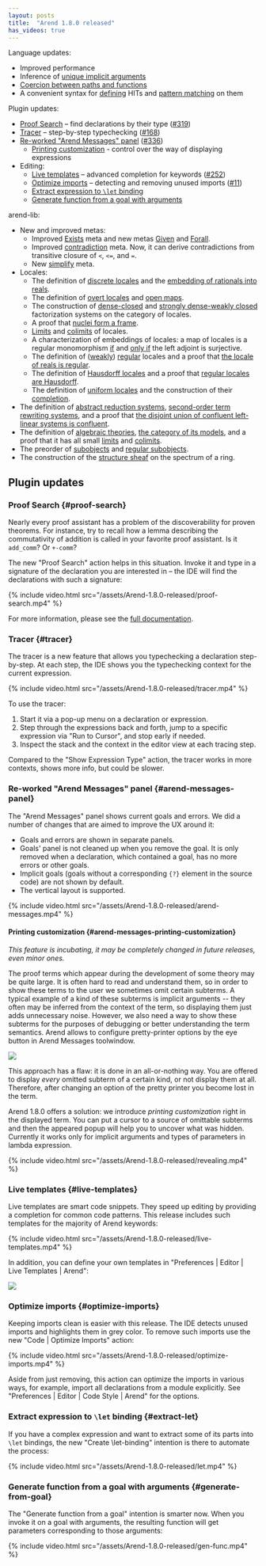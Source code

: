 ```yaml
---
layout: posts
title:  "Arend 1.8.0 released"
has_videos: true
---
```


Language updates:

* Improved performance
* Inference of [unique implicit arguments](/documentation/language-reference/definitions/parameters#implicit-arguments)
* [Coercion between paths and functions](/documentation/language-reference/prelude#path)
* A convenient syntax for [defining](/documentation/language-reference/definitions/hits#another-syntax-for-hits) HITs and [pattern matching](/documentation/language-reference/definitions/hits#pattern-matching-on-hits) on them

Plugin updates:

* [Proof Search](#proof-search) – find declarations by their type ([#319](https://github.com/JetBrains/intellij-arend/issues/319))
* [Tracer](#tracer) – step-by-step typechecking ([#168](https://github.com/JetBrains/intellij-arend/issues/168))
* [Re-worked "Arend Messages" panel](#arend-messages-panel) ([#336](https://github.com/JetBrains/intellij-arend/issues/336))
  * [Printing customization](#arend-messages-printing-customization) - control over the way of displaying expressions
* Editing:
  * [Live templates](#live-templates) – advanced completion for keywords ([#252](https://github.com/JetBrains/intellij-arend/issues/252))
  * [Optimize imports](#optimize-imports) – detecting and removing unused imports ([#11](https://github.com/JetBrains/intellij-arend/issues/11))
  * [Extract expression to `\let` binding](#extract-let)
  * [Generate function from a goal with arguments](#generate-from-goal)

arend-lib:

* New and improved metas:
  * Improved [Exists](/documentation/standard-tactics/logic-meta#exists) meta and new metas [Given](/documentation/standard-tactics/logic-meta#given) and [Forall](/documentation/standard-tactics/logic-meta#forall).
  * Improved [contradiction](/documentation/standard-tactics/logic-meta#contradiction) meta. Now, it can derive contradictions from transitive closure of `<`, `<=`, and `=`.
  * New [simplify](/documentation/standard-tactics/paths-meta#simplify) meta.
* Locales:
  * The definition of [discrete locales](https://github.com/JetBrains/arend-lib/blob/4ea97da483c5bb2e6a22c8d09c03becf17756c7e/src/Topology/Locale.ard#L1116) and the [embedding of rationals into reals](https://github.com/JetBrains/arend-lib/blob/4ea97da483c5bb2e6a22c8d09c03becf17756c7e/src/Topology/Real.ard#L288).
  * The definition of [overt locales](https://github.com/JetBrains/arend-lib/blob/4ea97da483c5bb2e6a22c8d09c03becf17756c7e/src/Topology/Locale.ard#L200) and [open maps](https://github.com/JetBrains/arend-lib/blob/4ea97da483c5bb2e6a22c8d09c03becf17756c7e/src/Topology/Locale.ard#L325).
  * The construction of [dense-closed](https://github.com/JetBrains/arend-lib/blob/4ea97da483c5bb2e6a22c8d09c03becf17756c7e/src/Topology/Locale.ard#L1322) and [strongly dense-weakly closed](https://github.com/JetBrains/arend-lib/blob/4ea97da483c5bb2e6a22c8d09c03becf17756c7e/src/Topology/Locale.ard#L1348) factorization systems on the category of locales.
  * A proof that [nuclei form a frame](https://github.com/JetBrains/arend-lib/blob/4ea97da483c5bb2e6a22c8d09c03becf17756c7e/src/Topology/Locale.ard#L403).
  * [Limits](https://github.com/JetBrains/arend-lib/blob/4ea97da483c5bb2e6a22c8d09c03becf17756c7e/src/Topology/Locale.ard#L1153) and [colimits]((https://github.com/JetBrains/arend-lib/blob/4ea97da483c5bb2e6a22c8d09c03becf17756c7e/src/Topology/Locale.ard#L1154)) of locales.
  * A characterization of embeddings of locales: a map of locales is a regular monomorphism [if](https://github.com/JetBrains/arend-lib/blob/4ea97da483c5bb2e6a22c8d09c03becf17756c7e/src/Topology/Locale.ard#L1219) and [only if](https://github.com/JetBrains/arend-lib/blob/4ea97da483c5bb2e6a22c8d09c03becf17756c7e/src/Topology/Locale.ard#L1237) the left adjoint is surjective.
  * The definition of ([weakly](https://github.com/JetBrains/arend-lib/blob/4ea97da483c5bb2e6a22c8d09c03becf17756c7e/src/Topology/Locale.ard#L157)) [regular](https://github.com/JetBrains/arend-lib/blob/4ea97da483c5bb2e6a22c8d09c03becf17756c7e/src/Topology/Locale.ard#L155) locales and a proof that [the locale of reals is regular](https://github.com/JetBrains/arend-lib/blob/4ea97da483c5bb2e6a22c8d09c03becf17756c7e/src/Topology/Real.ard#L253).
  * The definition of [Hausdorff locales](https://github.com/JetBrains/arend-lib/blob/4ea97da483c5bb2e6a22c8d09c03becf17756c7e/src/Topology/Locale.ard#L1253) and a proof that [regular locales are Hausdorff](https://github.com/JetBrains/arend-lib/blob/4ea97da483c5bb2e6a22c8d09c03becf17756c7e/src/Topology/Locale.ard#L1298).
  * The definition of [uniform locales](https://github.com/JetBrains/arend-lib/blob/4ea97da483c5bb2e6a22c8d09c03becf17756c7e/src/Topology/Locale/Uniform.ard#L64) and the construction of their [completion](https://github.com/JetBrains/arend-lib/blob/4ea97da483c5bb2e6a22c8d09c03becf17756c7e/src/Topology/Locale/Uniform.ard#L235).
* The definition of [abstract reduction systems](https://github.com/JetBrains/arend-lib/blob/4ea97da483c5bb2e6a22c8d09c03becf17756c7e/src/Logic/Rewriting/ARS/AbstractReductionSystem.ard), [second-order term rewriting systems](https://github.com/JetBrains/arend-lib/blob/4ea97da483c5bb2e6a22c8d09c03becf17756c7e/src/Logic/Rewriting/TRS/HRS.ard#L173), and a proof that [the disjoint union of confluent left-linear systems is confluent](https://github.com/JetBrains/arend-lib/blob/4ea97da483c5bb2e6a22c8d09c03becf17756c7e/src/Logic/Rewriting/TRS/Union/Embedding.ard#L22).
* The definition of [algebraic theories](https://github.com/JetBrains/arend-lib/blob/4ea97da483c5bb2e6a22c8d09c03becf17756c7e/src/Logic/FirstOrder/Algebraic.ard#L27), [the category of its models](https://github.com/JetBrains/arend-lib/blob/4ea97da483c5bb2e6a22c8d09c03becf17756c7e/src/Logic/FirstOrder/Algebraic/Category.ard#L27), and a proof that it has all small [limits](https://github.com/JetBrains/arend-lib/blob/4ea97da483c5bb2e6a22c8d09c03becf17756c7e/src/Logic/FirstOrder/Algebraic/Category.ard#L34) and [colimits](https://github.com/JetBrains/arend-lib/blob/4ea97da483c5bb2e6a22c8d09c03becf17756c7e/src/Logic/FirstOrder/Algebraic/Category.ard#L55).
* The preorder of [subobjects](https://github.com/JetBrains/arend-lib/blob/4ea97da483c5bb2e6a22c8d09c03becf17756c7e/src/Category/Subobj.ard#L15) and [regular subobjects](https://github.com/JetBrains/arend-lib/blob/4ea97da483c5bb2e6a22c8d09c03becf17756c7e/src/Category/Subobj.ard#L37).
* The construction of the [structure sheaf](https://github.com/JetBrains/arend-lib/blob/4ea97da483c5bb2e6a22c8d09c03becf17756c7e/src/AG/Scheme.ard#L89) on the spectrum of a ring.

## Plugin updates

### Proof Search {#proof-search}

Nearly every proof assistant has a problem of the discoverability for proven theorems. For instance, try to recall how a lemma describing the commutativity of addition is called in your favorite proof assistant. Is it `add_comm`? Or `+-comm`?

The new "Proof Search" action helps in this situation. Invoke it and type in a signature of the declaration you are interested in – the IDE will find the declarations with such a signature:

{% include video.html src="/assets/Arend-1.8.0-released/proof-search.mp4" %}

For more information, please see the [full documentation](/documentation/proof-search). 

### Tracer {#tracer}

The tracer is a new feature that allows you typechecking a declaration step-by-step. 
At each step, the IDE shows you the typechecking context for the current expression.

{% include video.html src="/assets/Arend-1.8.0-released/tracer.mp4" %}

To use the tracer:

1. Start it via a pop-up menu on a declaration or expression.
2. Step through the expressions back and forth, jump to a specific expression via "Run to Cursor", and stop early if needed.
3. Inspect the stack and the context in the editor view at each tracing step.

Compared to the "Show Expression Type" action, the tracer works in more contexts, shows more info, but could be slower.

### Re-worked "Arend Messages" panel {#arend-messages-panel}

The "Arend Messages" panel shows current goals and errors. We did a number of changes that are aimed to improve the UX around it:

- Goals and errors are shown in separate panels.
- Goals' panel is not cleaned up when you remove the goal. It is only removed when a declaration, which contained a goal, has no more errors or other goals.
- Implicit goals (goals without a corresponding `{?}` element in the source code) are not shown by default.
- The vertical layout is supported.

{% include video.html src="/assets/Arend-1.8.0-released/arend-messages.mp4" %}

#### Printing customization {#arend-messages-printing-customization}

_This feature is incubating, it may be completely changed in future releases, even minor ones._

The proof terms which appear during the development of some theory may be quite large. It is often hard to read and understand them, so in order to show these terms to the user we sometimes omit certain subterms. A typical example of a kind of these subterms is implicit arguments -- they often may be inferred from the context of the term, so displaying them just adds unnecessary noise. However, we also need a way to show these subterms for the purposes of debugging or better understanding the term semantics. Arend allows to configure pretty-printer options by the eye button in Arend Messages toolwindow.

![](/assets/Arend-1.8.0-released/show-pretty-printer-options.png)

This approach has a flaw: it is done in an all-or-nothing way. You are offered to display _every_ omitted subterm of a certain kind, or not display them at all. Therefore, after changing an option of the pretty printer you become lost in the term.

Arend 1.8.0 offers a solution: we introduce _printing customization_ right in the displayed term. You can put a cursor to a source of omittable subterms and then the appeared popup will help you to uncover what was hidden. Currently it works only for implicit arguments and types of parameters in lambda expression.

{% include video.html src="/assets/Arend-1.8.0-released/revealing.mp4" %}

### Live templates {#live-templates}

Live templates are smart code snippets. They speed up editing by providing a completion for common code patterns. 
This release includes such templates for the majority of Arend keywords:

{% include video.html src="/assets/Arend-1.8.0-released/live-templates.mp4" %}

In addition, you can define your own templates in "Preferences \| Editor \| Live Templates \| Arend":

![](/assets/Arend-1.8.0-released/live-templates-custom.png)

### Optimize imports {#optimize-imports}

Keeping imports clean is easier with this release. The IDE detects unused imports and highlights them in grey color.
To remove such imports use the new "Code \| Optimize Imports" action:

{% include video.html src="/assets/Arend-1.8.0-released/optimize-imports.mp4" %}

Aside from just removing, this action can optimize the imports in various ways, for example, import all declarations from a module explicitly.
See "Preferences \| Editor \| Code Style \| Arend" for the options.

### Extract expression to `\let` binding {#extract-let}

If you have a complex expression and want to extract some of its parts into `\let` bindings, 
the new "Create \let-binding" intention is there to automate the process:

{% include video.html src="/assets/Arend-1.8.0-released/let.mp4" %}

### Generate function from a goal with arguments {#generate-from-goal}

The "Generate function from a goal" intention is smarter now. When you invoke it on a goal with arguments, 
the resulting function will get parameters corresponding to those arguments:

{% include video.html src="/assets/Arend-1.8.0-released/gen-func.mp4" %}
